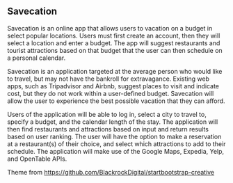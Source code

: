## Savecation

Savecation is an online app that allows users to vacation on a budget in select popular locations. Users must first create an account, then they will select a location and enter a budget. The app will suggest restaurants and tourist attractions based on that budget that the user can then schedule on a personal calendar.
 
Savecation is an application targeted at the average person who would like to travel, but may not have the bankroll for extravagance. Existing web apps, such as Tripadvisor and Airbnb, suggest places to visit and indicate cost, but they do not work within a user-defined budget. Savecation will allow the user to experience the best possible vacation that they can afford.

Users of the application will be able to log in, select a city to travel to, specify a budget, and the calendar length of the stay. The application will then find restaurants and attractions based on input and return results based on user ranking. The user will have the option to make a reservation at a restaurant(s) of their choice, and select which attractions to add to their schedule. The application will make use of the Google Maps, Expedia, Yelp, and OpenTable APIs. 

Theme from https://github.com/BlackrockDigital/startbootstrap-creative
